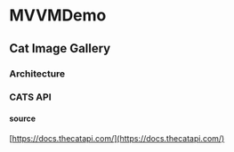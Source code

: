 # MVVMDemo


## Cat Image Gallery

### Architecture

### CATS API

#### source

[https://docs.thecatapi.com/](https://docs.thecatapi.com/)






